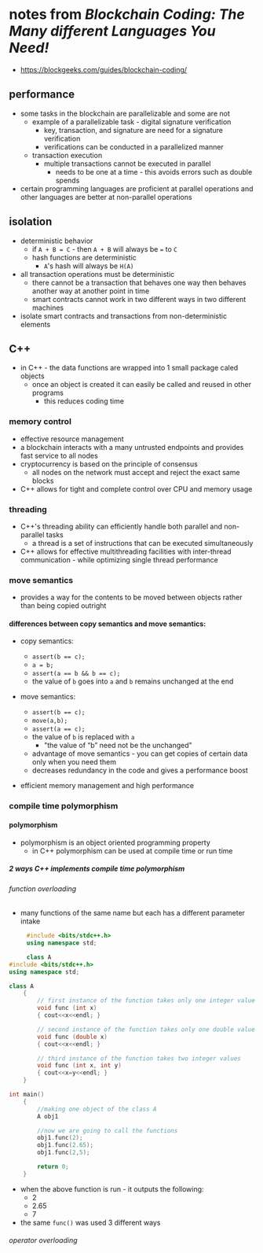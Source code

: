 # notes from _Blockchain Coding: The Many different Languages You Need!_

* <https://blockgeeks.com/guides/blockchain-coding/>

## performance

* some tasks in the blockchain are parallelizable and some are not
  * example of a parallelizable task - digital signature verification
    * key, transaction, and signature are need for a signature verification
    * verifications can be conducted in a parallelized manner
  * transaction execution
    * multiple transactions cannot be executed in parallel
      * needs to be one at a time - this avoids errors such as double spends
* certain programming languages are proficient at parallel operations and
  other languages are better at non-parallel operations

## isolation

* deterministic behavior
  * if ```A + B = C``` - then ```A + B``` will always be ```=``` to ```C```
  * hash functions are deterministic
    * ```A```'s hash will always be ```H(A)```
* all transaction operations must be deterministic
  * there cannot be a transaction that behaves one way then behaves another way
    at another point in time
  * smart contracts cannot work in two different ways in two different machines
* isolate smart contracts and transactions from non-deterministic elements

## C++

* in C++ - the data functions are wrapped into 1 small package caled objects
  * once an object is created it can easily be called and reused in other
    programs
    * this reduces coding time

### memory control

* effective resource management
* a blockchain interacts with a many untrusted endpoints and provides fast
  service to all nodes
* cryptocurrency is based on the principle of consensus
  * all nodes on the network must accept and reject the exact same blocks
* C++ allows for tight and complete control over CPU and memory usage

### threading

* C++'s threading ability can efficiently handle both parallel and non-parallel
  tasks
  * a thread is a set of instructions that can be executed simultaneously
* C++ allows for effective multithreading facilities with inter-thread
  communication - while optimizing single thread performance

### move semantics

* provides a way for the contents to be moved between objects rather than being
  copied outright

#### differences between copy semantics and move semantics:

* copy semantics:
  * ```assert(b == c);```
  * ```a = b;```
  * ```assert(a == b && b == c);```
  * the value of ```b``` goes into ```a``` and ```b``` remains unchanged at
    the end

* move semantics:
  * ```assert(b == c);```
  * ```move(a,b);```
  * ```assert(a == c);```
  * the value of ```b``` is replaced with ```a```
    * "the value of “b” need not be the unchanged"
  * advantage of move semantics - you can get copies of certain data only when
    you need them
  * decreases redundancy in the code and gives a performance boost

* efficient memory management and high performance

### compile time polymorphism

#### polymorphism

* polymorphism is an object oriented programming property
  * in C++ polymorphism can be used at compile time or run time

##### 2 ways C++ implements compile time polymorphism

###### function overloading

* many functions of the same name but each has a different parameter intake

``` C++
     #include <bits/stdc++.h>
     using namespace std;

     class A
#include <bits/stdc++.h>
using namespace std;

class A
    {
        // first instance of the function takes only one integer value
        void func (int x)
        { cout<<x<<endl; }

        // second instance of the function takes only one double value
        void func (double x)
        { cout<<x<<endl; }

        // third instance of the function takes two integer values
        void func (int x, int y)
        { cout<<x=y<<endl; }
    }

int main()
    {
        //making one object of the class A
        A obj1

        //now we are going to call the functions
        obj1.func(2);
        obj1.func(2.65);
        obj1.func(2,5);

        return 0;
    }
 ```

* when the above function is run - it outputs the following:
  * 2
  * 2.65
  * 7
* the same ```func()``` was used 3 different ways

###### operator overloading

